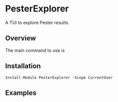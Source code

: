# PesterExplorer

A TUI to explore Pester results.

## Overview

The main command to use is

## Installation

```pwsh
Install-Module PesterExplorer -Scope CurrentUser
```

## Examples
